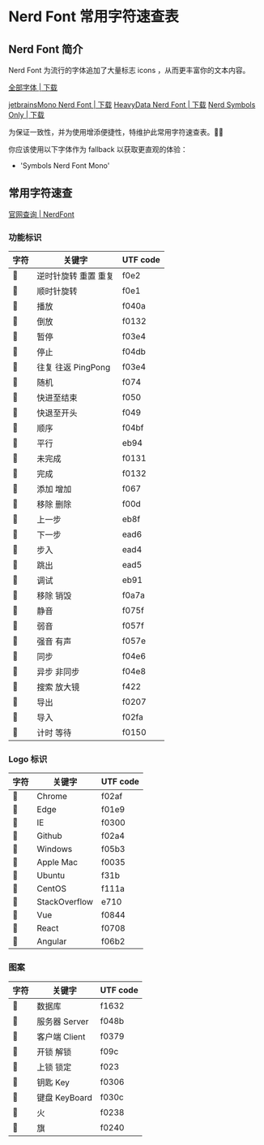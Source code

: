 # Nerd Font 常用字符速查表

## Nerd Font 简介

Nerd Font 为流行的字体追加了大量标志 icons ，从而更丰富你的文本内容。

[全部字体 | 下载][nerd-font-download-all]

[jetbrainsMono Nerd Font | 下载][nerd-font-download-jetbrainsMono] [HeavyData Nerd Font | 下载][nerd-font-download-HeavyData] [Nerd Symbols Only | 下载][nerd-font-download-symbols]

为保证一致性，并为使用增添便捷性，特维护此常用字符速查表。

你应该使用以下字体作为 fallback 以获取更直观的体验：

- 'Symbols Nerd Font Mono'

## 常用字符速查

[官网查询 | NerdFont][nerd-font-cheat-sheet]

### 功能标识

| 字符 | 关键字               | UTF code |
| ---- | -------------------- | -------- |
|     | 逆时针旋转 重置 重复 | f0e2     |
|     | 顺时针旋转           | f0e1     |
| 󰐊    | 播放                 | f040a    |
| 󰓕    | 倒放                 | f0132    |
| 󰏤    | 暂停                 | f03e4    |
| 󰓛    | 停止                 | f04db    |
| 󱞳    | 往复 往返 PingPong   | f03e4    |
|     | 随机                 | f074     |
|     | 快进至结束           | f050     |
|     | 快退至开头           | f049     |
| 󰒿    | 顺序                 | f04bf    |
|     | 平行                 | eb94     |
| 󰄱    | 未完成               | f0131    |
| 󰄲    | 完成                 | f0132    |
|     | 添加 增加            | f067     |
|     | 移除 删除            | f00d     |
|     | 上一步               | eb8f     |
|     | 下一步               | ead6     |
|     | 步入                 | ead4     |
|     | 跳出                 | ead5     |
|     | 调试                 | eb91     |
| 󰩺    | 移除 销毁            | f0a7a    |
|     | 静音                 | f075f    |
| 󰖀    | 弱音                 | f057f    |
| 󰕾    | 强音 有声            | f057e    |
| 󰓦    | 同步                 | f04e6    |
| 󰓨    | 异步 非同步          | f04e8    |
|     | 搜索 放大镜          | f422     |
| 󰈇    | 导出                 | f0207    |
| 󰋺    | 导入                 | f02fa    |
| 󰅐    | 计时 等待            | f0150    |

### Logo 标识

| 字符 | 关键字        | UTF code |
| ---- | ------------- | -------- |
| 󰊯    | Chrome        | f02af    |
| 󰇩    | Edge          | f01e9    |
| 󰌀    | IE            | f0300    |
| 󰊤    | Github        | f02a4    |
| 󰖳    | Windows       | f05b3    |
| 󰀵    | Apple Mac     | f0035    |
|     | Ubuntu        | f31b     |
| 󱄚    | CentOS        | f111a    |
|     | StackOverflow | e710     |
| 󰡄    | Vue           | f0844    |
| 󰜈    | React         | f0708    |
| 󰚲    | Angular       | f06b2    |

### 图案

| 字符 | 关键字        | UTF code |
| ---- | ------------- | -------- |
| 󱘲    | 数据库        | f1632    |
| 󰒋    | 服务器 Server | f048b    |
| 󰍹    | 客户端 Client | f0379    |
|     | 开锁 解锁     | f09c     |
|     | 上锁 锁定     | f023     |
| 󰌆    | 钥匙 Key      | f0306    |
| 󰌌    | 键盘 KeyBoard | f030c    |
| 󰈸    | 火            | f0238    |
| 󰉀    | 旗            | f0240    |

[nerd-font-download-all]: https://www.nerdfonts.com/font-downloads
[nerd-font-download-jetbrainsMono]: https://github.com/ryanoasis/nerd-fonts/releases/download/v3.0.2/JetBrainsMono.zip
[nerd-font-download-HeavyData]: https://github.com/ryanoasis/nerd-fonts/releases/download/v3.0.2/HeavyData.zip
[nerd-font-download-symbols]: https://github.com/ryanoasis/nerd-fonts/releases/download/v3.0.2/NerdFontsSymbolsOnly.zip
[nerd-font-cheat-sheet]: https://www.nerdfonts.com/cheat-sheet
